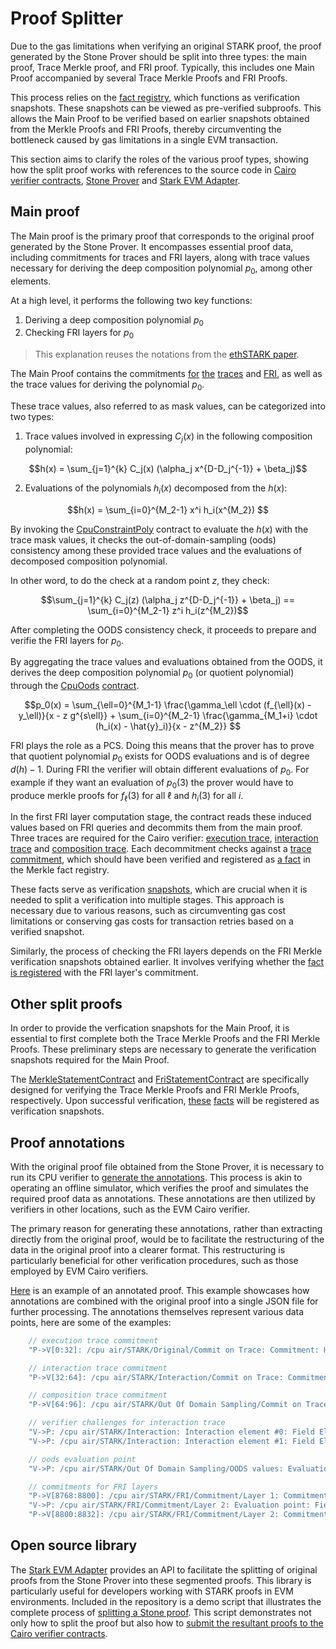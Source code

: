 # Proof Splitter

Due to the gas limitations when verifying an original STARK proof, the proof generated by the Stone Prover should be split into three types: the main proof, Trace Merkle proof, and FRI proof. Typically, this includes one Main Proof accompanied by several Trace Merkle Proofs and FRI Proofs.

This process relies on the [fact registry](./facts.md), which functions as verification snapshots. These snapshots can be viewed as pre-verified subproofs. This allows the Main Proof to be verified based on earlier snapshots obtained from the Merkle Proofs and FRI Proofs, thereby circumventing the bottleneck caused by gas limitations in a single EVM transaction.

This section aims to clarify the roles of the various proof types, showing how the split proof works with references to the source code in [Cairo verifier contracts](https://github.com/starkware-libs/starkex-contracts), [Stone Prover](https://github.com/starkware-libs/stone-prover) and  [Stark EVM Adapter](https://github.com/zksecurity/stark-evm-adapter).

## Main proof

The Main proof is the primary proof that corresponds to the original proof generated by the Stone Prover. It encompasses essential proof data, including commitments for traces and FRI layers, along with trace values necessary for deriving the deep composition polynomial $p_0$, among other elements.

At a high level, it performs the following two key functions:
1. Deriving a deep composition polynomial $p_0$
2. Checking FRI layers for $p_0$

> This explanation reuses the notations from the [ethSTARK paper](https://eprint.iacr.org/2021/582.pdf).

The Main Proof contains the commitments [for](https://github.com/starkware-libs/starkex-contracts/blob/f4ed79bb04b56d587618c24312e87d81e4efc56b/evm-verifier/solidity/contracts/StarkVerifier.sol#L515) [the](https://github.com/starkware-libs/starkex-contracts/blob/f4ed79bb04b56d587618c24312e87d81e4efc56b/evm-verifier/solidity/contracts/StarkVerifier.sol#L526) [traces](https://github.com/starkware-libs/starkex-contracts/blob/f4ed79bb04b56d587618c24312e87d81e4efc56b/evm-verifier/solidity/contracts/StarkVerifier.sol#L536) and [FRI](https://github.com/starkware-libs/starkex-contracts/blob/f4ed79bb04b56d587618c24312e87d81e4efc56b/evm-verifier/solidity/contracts/StarkVerifier.sol#L555), as well as the trace values for deriving the polynomial $p_0$.

These trace values, also referred to as mask values, can be categorized into two types:

1. Trace values involved in expressing $C_j(x)$ in the following composition polynomial:


$$h(x) = \sum_{j=1}^{k} C_j(x) (\alpha_j x^{D-D_j^{-1}} + \beta_j)$$



2. Evaluations of the polynomials $h_i(x)$ decomposed from the $h(x)$: 


$$h(x) = \sum_{i=0}^{M_2-1} x^i h_i(x^{M_2})
$$

By invoking the [CpuConstraintPoly](https://github.com/starkware-libs/starkex-contracts/blob/f4ed79bb04b56d587618c24312e87d81e4efc56b/evm-verifier/solidity/contracts/cpu/CpuVerifier.sol#L353) contract to evaluate the $h(x)$ with the trace mask values, it checks the out-of-domain-sampling (oods) consistency among these provided trace values and the evaluations of decomposed composition polynomial.

In other word, to do the check at a random point $z$, they check:

$$\sum_{j=1}^{k} C_j(z) (\alpha_j z^{D-D_j^{-1}} + \beta_j) == \sum_{i=0}^{M_2-1} z^i h_i(z^{M_2})$$


After completing the OODS consistency check, it proceeds to prepare and verifie the FRI layers for $p_0​$.

By aggregating the trace values and evaluations obtained from the OODS, it derives the deep composition polynomial $p_0$ (or quotient polynomial) through the [CpuOods](https://github.com/starkware-libs/starkex-contracts/blob/f4ed79bb04b56d587618c24312e87d81e4efc56b/evm-verifier/solidity/contracts/StarkVerifier.sol#L431) [contract](https://github.com/starkware-libs/starkex-contracts/blob/f4ed79bb04b56d587618c24312e87d81e4efc56b/evm-verifier/solidity/contracts/cpu/layout5/CpuOods.sol#L36).

$$p_0(x) = \sum_{\ell=0}^{M_1-1} \frac{\gamma_\ell \cdot (f_{\ell}(x) - y_\ell)}{x - z g^{s\ell}} + \sum_{i=0}^{M_2-1} \frac{\gamma_{M_1+i} \cdot (h_i(x) - \hat{y}_i)}{x - z^{M_2}}
$$

FRI plays the role as a PCS. Doing this means that the prover has to prove that quotient polynomial $p_0$ exists for OODS evaluations and is of degree $d(h) - 1$. During FRI the verifier will obtain different evaluations of $p_0$. For example if they want an evaluation of $p_0(3)$ the prover would have to produce merkle proofs for $f_\ell(3)$ for all $\ell$ and $h_i(3)$ for all $i$.

In the first FRI layer computation stage, the contract reads these induced values based on FRI queries and decommits them from the main proof. Three traces are required for the Cairo verifier: [execution trace](https://github.com/starkware-libs/starkex-contracts/blob/f81ba5fdbd68516db50ea9679de9d0ac2f8049d8/evm-verifier/solidity/contracts/StarkVerifier.sol#L395), [interaction trace](https://github.com/starkware-libs/starkex-contracts/blob/f81ba5fdbd68516db50ea9679de9d0ac2f8049d8/evm-verifier/solidity/contracts/StarkVerifier.sol#L405) and [composition trace](https://github.com/starkware-libs/starkex-contracts/blob/f81ba5fdbd68516db50ea9679de9d0ac2f8049d8/evm-verifier/solidity/contracts/StarkVerifier.sol#L415). Each decommitment checks against a [trace commitment](https://github.com/starkware-libs/starkex-contracts/blob/f81ba5fdbd68516db50ea9679de9d0ac2f8049d8/evm-verifier/solidity/contracts/StarkVerifier.sol#L400), which should have been verified and registered as [a fact](https://github.com/starkware-libs/starkex-contracts/blob/f4ed79bb04b56d587618c24312e87d81e4efc56b/evm-verifier/solidity/contracts/MerkleStatementVerifier.sol#L47) in the Merkle fact registry. 

These facts serve as verification [snapshots](./facts.html), which are crucial when it is needed to split a verification into multiple stages. This approach is necessary due to various reasons, such as circumventing gas cost limitations or conserving gas costs for transaction retries based on a verified snapshot.

Similarly, the process of checking the FRI layers depends on the FRI Merkle verification snapshots obtained earlier. It involves verifying whether the [fact is registered](https://github.com/starkware-libs/starkex-contracts/blob/f4ed79bb04b56d587618c24312e87d81e4efc56b/evm-verifier/solidity/contracts/Fri.sol#L93) with the FRI layer's commitment.

## Other split proofs
In order to provide the verfication snapshots for the Main Proof, it is essential to first complete both the Trace Merkle Proofs and the FRI Merkle Proofs. These preliminary steps are necessary to generate the verification snapshots required for the Main Proof.

The [MerkleStatementContract](https://github.com/starkware-libs/starkex-contracts/blob/f81ba5fdbd68516db50ea9679de9d0ac2f8049d8/evm-verifier/solidity/contracts/MerkleStatementContract.sol#L15) and [FriStatementContract](https://github.com/starkware-libs/starkex-contracts/blob/f81ba5fdbd68516db50ea9679de9d0ac2f8049d8/evm-verifier/solidity/contracts/FriStatementContract.sol#L23) are specifically designed for verifying the Trace Merkle Proofs and FRI Merkle Proofs, respectively. Upon successful verification, [these](https://github.com/starkware-libs/starkex-contracts/blob/f81ba5fdbd68516db50ea9679de9d0ac2f8049d8/evm-verifier/solidity/contracts/FriStatementContract.sol#L85) [facts](https://github.com/starkware-libs/starkex-contracts/blob/f81ba5fdbd68516db50ea9679de9d0ac2f8049d8/evm-verifier/solidity/contracts/MerkleStatementContract.sol#L104) will be registered as verification snapshots.

## Proof annotations
With the original proof file obtained from the Stone Prover, it is necessary to run its CPU verifier to [generate the annotations](https://github.com/starkware-libs/stone-prover/blob/a78ff37c1402dc9c3e3050a1090cd98b7ff123b3/src/starkware/main/verifier_main_helper.cc#L36-L45). This process is akin to operating an offline simulator, which verifies the proof and simulates the required proof data as annotations. These annotations are then utilized by verifiers in other locations, such as the EVM Cairo verifier.

The primary reason for generating these annotations, rather than extracting directly from the original proof, would be to facilitate the restructuring of the data in the original proof into a clearer format. This restructuring is particularly beneficial for other verification procedures, such as those employed by EVM Cairo verifiers.

[Here](https://github.com/zksecurity/stark-evm-adapter/blob/f4f2c88bd30c157423f67564d9ea3481b70c0a3c/tests/fixtures/annotated_proof.json#L2) is an example of an annotated proof. This example showcases how annotations are combined with the original proof into a single JSON file for further processing. The annotations themselves represent various data points, here are some of the examples:

```js
    // execution trace commitment
    "P->V[0:32]: /cpu air/STARK/Original/Commit on Trace: Commitment: Hash(0x3c8537043a0e5298ac50fd0c85a697b4f64ad84d000000000000000000000000)"
```

```js
    // interaction trace commitment
    "P->V[32:64]: /cpu air/STARK/Interaction/Commit on Trace: Commitment: Hash(0xf5a5807d04f92b370a2ca27ccafaf40f196a27ab000000000000000000000000)"
```

```js
    // composition trace commitment
    "P->V[64:96]: /cpu air/STARK/Out Of Domain Sampling/Commit on Trace: Commitment: Hash(0x2a0d752d3cf399e94ebc1cc8a425ce89d848b7d7000000000000000000000000)"
```

```js
    // verifier challenges for interaction trace 
    "V->P: /cpu air/STARK/Interaction: Interaction element #0: Field Element(0x29767aebd00e6750d36470c07b003624f52e08794f24c23c17fdbcf66e1593f)",
    "V->P: /cpu air/STARK/Interaction: Interaction element #1: Field Element(0x5e8b64f90ebe7e15559196630cd2bb6bb95b0d9121ff82adf708a2e6637b142)..."
```

```js
    // oods evaluation point
    "V->P: /cpu air/STARK/Out Of Domain Sampling/OODS values: Evaluation point: Field Element(0x4f03c43ef1a1476cea9b31c4880f1808ed0dada6e2d650af829115186740856)"
```

```js
    // commitments for FRI layers
    "P->V[8768:8800]: /cpu air/STARK/FRI/Commitment/Layer 1: Commitment: Hash(0x994586a93d3f0397b588be7eb5ea55ecaec10145000000000000000000000000)",
    "V->P: /cpu air/STARK/FRI/Commitment/Layer 2: Evaluation point: Field Element(0x69d6218dda1b690e11974c0d7bce4b5fb6584f5b188d2d8988436c9d7423fac)",
    "P->V[8800:8832]: /cpu air/STARK/FRI/Commitment/Layer 2: Commitment: Hash(0x533a5b9d2896a3a50338eba17f3c660f6fc89995000000000000000000000000..."
```


## Open source library
The [Stark EVM Adapter](https://github.com/zksecurity/stark-evm-adapter) provides an API to facilitate the splitting of original proofs from the Stone Prover into these segmented proofs. This library is particularly useful for developers working with STARK proofs in EVM environments. Included in the repository is a demo script that illustrates the complete process of [splitting a Stone proof](https://github.com/zksecurity/stark-evm-adapter/blob/20cb1a83ddcbbd092f8aa6cf3382383b1c0e9814/examples/verify_stone_proof.rs#L68). This script demonstrates not only how to split the proof but also how to [submit the resultant proofs to the Cairo verifier contracts](https://github.com/zksecurity/stark-evm-adapter/blob/20cb1a83ddcbbd092f8aa6cf3382383b1c0e9814/examples/verify_stone_proof.rs#L71-L96).
